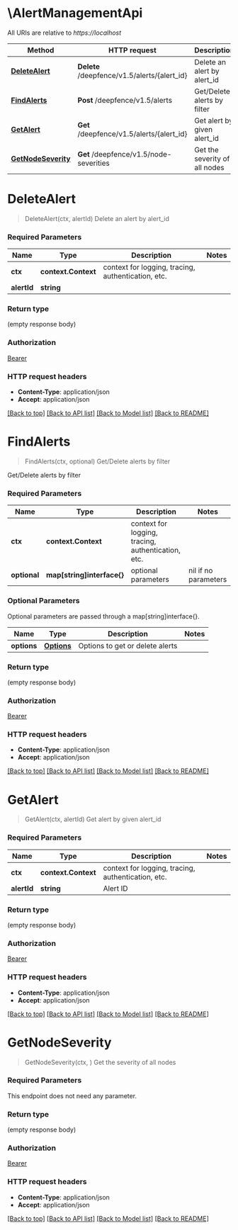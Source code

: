# \AlertManagementApi

All URIs are relative to *https://localhost*

Method | HTTP request | Description
------------- | ------------- | -------------
[**DeleteAlert**](AlertManagementApi.md#DeleteAlert) | **Delete** /deepfence/v1.5/alerts/{alert_id} | Delete an alert by alert_id
[**FindAlerts**](AlertManagementApi.md#FindAlerts) | **Post** /deepfence/v1.5/alerts | Get/Delete alerts by filter
[**GetAlert**](AlertManagementApi.md#GetAlert) | **Get** /deepfence/v1.5/alerts/{alert_id} | Get alert by given alert_id
[**GetNodeSeverity**](AlertManagementApi.md#GetNodeSeverity) | **Get** /deepfence/v1.5/node-severities | Get the severity of all nodes


# **DeleteAlert**
> DeleteAlert(ctx, alertId)
Delete an alert by alert_id

### Required Parameters

Name | Type | Description  | Notes
------------- | ------------- | ------------- | -------------
 **ctx** | **context.Context** | context for logging, tracing, authentication, etc.
  **alertId** | **string**|  | 

### Return type

 (empty response body)

### Authorization

[Bearer](../README.md#Bearer)

### HTTP request headers

 - **Content-Type**: application/json
 - **Accept**: application/json

[[Back to top]](#) [[Back to API list]](../README.md#documentation-for-api-endpoints) [[Back to Model list]](../README.md#documentation-for-models) [[Back to README]](../README.md)

# **FindAlerts**
> FindAlerts(ctx, optional)
Get/Delete alerts by filter

Get/Delete alerts by filter

### Required Parameters

Name | Type | Description  | Notes
------------- | ------------- | ------------- | -------------
 **ctx** | **context.Context** | context for logging, tracing, authentication, etc.
 **optional** | **map[string]interface{}** | optional parameters | nil if no parameters

### Optional Parameters
Optional parameters are passed through a map[string]interface{}.

Name | Type | Description  | Notes
------------- | ------------- | ------------- | -------------
 **options** | [**Options**](Options.md)| Options to get or delete alerts | 

### Return type

 (empty response body)

### Authorization

[Bearer](../README.md#Bearer)

### HTTP request headers

 - **Content-Type**: application/json
 - **Accept**: application/json

[[Back to top]](#) [[Back to API list]](../README.md#documentation-for-api-endpoints) [[Back to Model list]](../README.md#documentation-for-models) [[Back to README]](../README.md)

# **GetAlert**
> GetAlert(ctx, alertId)
Get alert by given alert_id

### Required Parameters

Name | Type | Description  | Notes
------------- | ------------- | ------------- | -------------
 **ctx** | **context.Context** | context for logging, tracing, authentication, etc.
  **alertId** | **string**| Alert ID | 

### Return type

 (empty response body)

### Authorization

[Bearer](../README.md#Bearer)

### HTTP request headers

 - **Content-Type**: application/json
 - **Accept**: application/json

[[Back to top]](#) [[Back to API list]](../README.md#documentation-for-api-endpoints) [[Back to Model list]](../README.md#documentation-for-models) [[Back to README]](../README.md)

# **GetNodeSeverity**
> GetNodeSeverity(ctx, )
Get the severity of all nodes

### Required Parameters
This endpoint does not need any parameter.

### Return type

 (empty response body)

### Authorization

[Bearer](../README.md#Bearer)

### HTTP request headers

 - **Content-Type**: application/json
 - **Accept**: application/json

[[Back to top]](#) [[Back to API list]](../README.md#documentation-for-api-endpoints) [[Back to Model list]](../README.md#documentation-for-models) [[Back to README]](../README.md)

